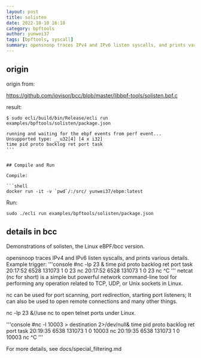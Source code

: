 ```yaml
---
layout: post
title: solisten
date: 2022-10-10 16:18
category: bpftools
author: yunwei37
tags: [bpftools, syscall]
summary: opensnoop traces IPv4 and IPv6 listen syscalls, and prints various details.
---
```


## origin

origin from:

https://github.com/iovisor/bcc/blob/master/libbpf-tools/solisten.bpf.c

result:

```console
$ sudo ecli/build/bin/Release/ecli run examples/bpftools/solisten/package.json

running and waiting for the ebpf events from perf event...
Unsupported type: __u32[4] [4 x i32]
time pid proto backlog ret port task
'''


## Compile and Run

Compile:

```shell
docker run -it -v `pwd`/:/src/ yunwei37/ebpm:latest
```

Run:

```shell
sudo ./ecli run examples/bpftools/solisten/package.json
```

## details in bcc

Demonstrations of solisten, the Linux eBPF/bcc version.


opensnoop traces IPv4 and IPv6 listen syscalls, and prints various details.
Example trigger:
'''console
#nc -lp 23 &
time pid proto backlog ret port task 
20:17:52 6528 131073 1 0 23 nc 
20:17:52 6528 131073 1 0 23 nc
^C
'''
netcat (nc for short) is a simple but powerful network command-line tool for performing any operation related to TCP, UDP, or Unix sockets in Linux.

nc can be used for port scanning, port redirection, starting port listeners; It can also be used to open remote connections and many other things.

nc -lp 23 &//use nc to open telnet ports under Linux.

'''console
#nc -l 10003 > destination 2>/dev/null&
time pid proto backlog ret port task
20:19:35 6538 131073 1 0 10003 nc 
20:19:35 6538 131073 1 0 10003 nc
^C
'''

For more details, see docs/special_filtering.md

